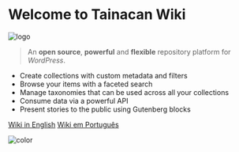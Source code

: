 # Welcome to Tainacan Wiki

![logo](_assets/images/logo_tainacan.png)

> An **open source**, **powerful** and **flexible** repository platform for _WordPress_.

- Create collections with custom metadata and filters
- Browse your items with a faceted search
- Manage taxonomies that can be used across all your collections
- Consume data via a powerful API
- Present stories to the public using Gutenberg blocks

[Wiki in English](/#tainacan-wiki)
[Wiki em Português](/pt-br/#wiki-do-tainacan)

<!-- background color -->

![color](#ffffff)
